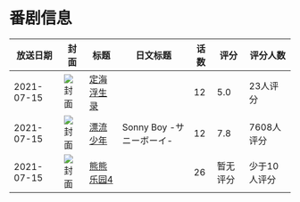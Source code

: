 # 番剧信息

|放送日期|封面|标题|日文标题|话数|评分|评分人数|
|---|---|---|---|---|---|---|
|2021-07-15|![封面](https://lain.bgm.tv/pic/cover/c/8c/70/305670_yrvyY.jpg)|[定海浮生录](https://bangumi.tv/subject/305670)||12|5.0|23人评分|
|2021-07-15|![封面](https://lain.bgm.tv/pic/cover/c/30/fb/332649_32TAQ.jpg)|[漂流少年](https://bangumi.tv/subject/332649)|Sonny Boy -サニーボーイ-|12|7.8|7608人评分|
|2021-07-15|![封面](https://lain.bgm.tv/pic/cover/c/e5/83/438222_HyYA1.jpg)|[熊熊乐园4](https://bangumi.tv/subject/438222)||26|暂无评分|少于10人评分|
